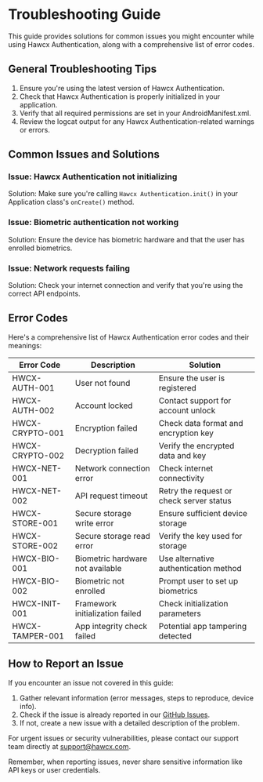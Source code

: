 <!-- End Cloudflare Web Analytics -->

<script async src="https://www.googletagmanager.com/gtag/js?id=G-B89K3ZN1LX"></script>
<script>
  window.dataLayer = window.dataLayer || [];
  function gtag(){dataLayer.push(arguments);}
  gtag('js', new Date());

  gtag('config', 'G-B89K3ZN1LX');
</script>




# Troubleshooting Guide

This guide provides solutions for common issues you might encounter while using Hawcx Authentication, along with a comprehensive list of error codes.

## General Troubleshooting Tips

1. Ensure you're using the latest version of Hawcx Authentication.
2. Check that Hawcx Authentication is properly initialized in your application.
3. Verify that all required permissions are set in your AndroidManifest.xml.
4. Review the logcat output for any Hawcx Authentication-related warnings or errors.

## Common Issues and Solutions

### Issue: Hawcx Authentication not initializing
Solution: Make sure you're calling `Hawcx Authentication.init()` in your Application class's `onCreate()` method.

### Issue: Biometric authentication not working
Solution: Ensure the device has biometric hardware and that the user has enrolled biometrics.

### Issue: Network requests failing
Solution: Check your internet connection and verify that you're using the correct API endpoints.

## Error Codes

Here's a comprehensive list of Hawcx Authentication error codes and their meanings:

| Error Code | Description | Solution |
|------------|-------------|----------|
| HWCX-AUTH-001 | User not found | Ensure the user is registered |
| HWCX-AUTH-002 | Account locked | Contact support for account unlock |
| HWCX-CRYPTO-001 | Encryption failed | Check data format and encryption key |
| HWCX-CRYPTO-002 | Decryption failed | Verify the encrypted data and key |
| HWCX-NET-001 | Network connection error | Check internet connectivity |
| HWCX-NET-002 | API request timeout | Retry the request or check server status |
| HWCX-STORE-001 | Secure storage write error | Ensure sufficient device storage |
| HWCX-STORE-002 | Secure storage read error | Verify the key used for storage |
| HWCX-BIO-001 | Biometric hardware not available | Use alternative authentication method |
| HWCX-BIO-002 | Biometric not enrolled | Prompt user to set up biometrics |
| HWCX-INIT-001 | Framework initialization failed | Check initialization parameters |
| HWCX-TAMPER-001 | App integrity check failed | Potential app tampering detected |

## How to Report an Issue

If you encounter an issue not covered in this guide:

1. Gather relevant information (error messages, steps to reproduce, device info).
2. Check if the issue is already reported in our [GitHub Issues](https://github.com/hawcx/authenticator/issues).
3. If not, create a new issue with a detailed description of the problem.

For urgent issues or security vulnerabilities, please contact our support team directly at support@hawcx.com.

Remember, when reporting issues, never share sensitive information like API keys or user credentials.